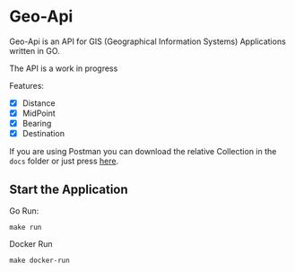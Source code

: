 # Geo-Api

Geo-Api is an API for GIS (Geographical Information Systems) Applications written in GO.

The API is a work in progress

Features:

 - [x] Distance
 - [x] MidPoint
 - [x] Bearing
 - [x] Destination

If you are using Postman you can download the relative Collection in the `docs` folder or just press [here](https://raw.githubusercontent.com/tomchavakis/geo-api/main/docs/postman/GeoAPI.postman_collection.json).

## Start the Application

Go Run:
```
make run
```

Docker Run
```
make docker-run
```
